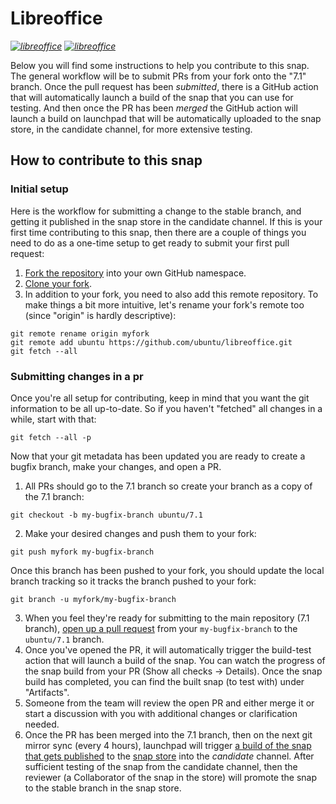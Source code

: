 # Libreoffice

*[![libreoffice](https://snapcraft.io/libreoffice/badge.svg)](https://snapcraft.io/libreoffice)
[![libreoffice](https://snapcraft.io/libreoffice/trending.svg?name=0)](https://snapcraft.io/libreoffice)*

Below you will find some instructions to help you contribute to this snap. The general workflow will be to submit PRs from your fork onto the "7.1" branch. Once the pull request has been *submitted*, there is a GitHub action that will automatically launch a build of the snap that you can use for testing. And then once the PR has been *merged* the GitHub action will launch a build on launchpad that will be automatically uploaded to the snap store, in the candidate channel, for more extensive testing.

## How to contribute to this snap

### Initial setup
Here is the workflow for submitting a change to the stable branch, and getting it published in the snap store in the candidate channel. If this is your first time contributing to this snap, then there are a couple of things you need to do as a one-time setup to get ready to submit your first pull request:

1. [Fork the repository](https://docs.github.com/en/github/getting-started-with-github/fork-a-repo) into your own GitHub namespace.
2. [Clone your fork](https://git-scm.com/book/en/v2/Git-Basics-Getting-a-Git-Repository).
3. In addition to your fork, you need to also add this remote repository. To make things a bit more intuitive, let's rename your fork's remote too (since "origin" is hardly descriptive):

```
git remote rename origin myfork
git remote add ubuntu https://github.com/ubuntu/libreoffice.git
git fetch --all
```

### Submitting changes in a pr

Once you're all setup for contributing, keep in mind that you want the git information to be all up-to-date. So if you haven't "fetched" all changes in a while, start with that:

```
git fetch --all -p
```

Now that your git metadata has been updated you are ready to create a bugfix branch, make your changes, and open a PR.

1. All PRs should go to the 7.1 branch so create your branch as a copy of the 7.1 branch:

```
git checkout -b my-bugfix-branch ubuntu/7.1
```

2. Make your desired changes and push them to your fork:

```
git push myfork my-bugfix-branch
```

Once this branch has been pushed to your fork, you should update the local branch tracking so it tracks the branch pushed to your fork:

```
git branch -u myfork/my-bugfix-branch
```

3. When you feel they're ready for submitting to the main repository (7.1 branch), [open up a pull request](https://docs.github.com/en/github/collaborating-with-issues-and-pull-requests/about-pull-requests) from your `my-bugfix-branch` to the `ubuntu/7.1` branch.
4. Once you've opened the PR, it will automatically trigger the build-test action that will launch a build of the snap. You can watch the progress of the snap build from your PR (Show all checks -> Details). Once the snap build has completed, you can find the built snap (to test with) under "Artifacts".
4. Someone from the team will review the open PR and either merge it or start a discussion with you with additional changes or clarification needed.
5. Once the PR has been merged into the 7.1 branch, then on the next git mirror sync (every 4 hours), launchpad will trigger [a build of the snap that gets published](https://launchpad.net/~desktop-snappers/+snap/libreoffice-snap) to the [snap store](https://snapcraft.io/libreoffice) into the *candidate* channel. After sufficient testing of the snap from the candidate channel, then the reviewer (a Collaborator of the snap in the store) will promote the snap to the stable branch in the snap store.

